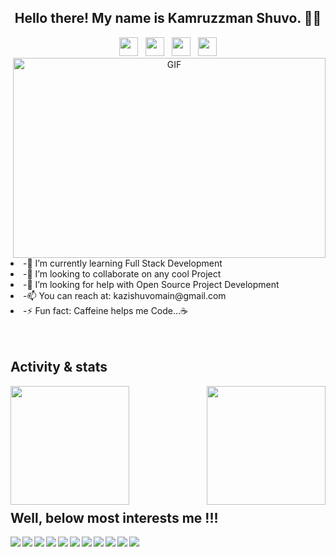 <h2 align="center">Hello there! My name is Kamruzzman Shuvo. 👋🤓</h2>

<!--
**kazishuvo22/kazishuvo22** is a ✨ _special_ ✨ repository because its `README.md` (this file) appears on your GitHub profile.
-->
<p align='center'>
<a href="https://facebook.com/kshuvo22"><img height="30" src="https://github.com/kazishuvo22/kazishuvo22/blob/master/icon/facebook.png?raw=true"></a>&nbsp;&nbsp;
<a href="https://twitter.com/kazishuvo22"><img height="30" src="https://github.com/kazishuvo22/kazishuvo22/blob/master/icon/twitter.png?raw=true"></a>&nbsp;&nbsp;
<a href="https://instagram.com/kazi__shuvo"><img height="30" src="https://github.com/kazishuvo22/kazishuvo22/blob/master/icon/instagram.jpg?raw=true"></a>&nbsp;&nbsp;
<a href="https://www.linkedin.com/in/kamruzzman-shuvo-60ba30144/"><img height="30" src="https://github.com/kazishuvo22/kazishuvo22/blob/master/icon/linkedin.png?raw=true"></a>

<br>

<img align="right" alt="GIF" src="https://github.com/kazishuvo22/kazishuvo22/blob/master/icon/code.gif?raw=true" width="500" height="320" />
 
<li>-🌱 I’m currently learning Full Stack Development </li>
<li>-👯 I’m looking to collaborate on any cool Project </li>
<li>-🤔 I’m looking for help with Open Source Project Development  </li>
<li>-📫 You can reach at: kazishuvomain@gmail.com </li>
<li>-⚡ Fun fact: Caffeine helps me Code...☕ </li>
<br>
<br>

<h2> Activity & stats </h2>
<img align="left" src="https://github-readme-stats.vercel.app/api?username=kazishuvo22&show_icons=true&theme=tokyonight" height="190" />
<img align="right" src="https://github-readme-stats.vercel.app/api/top-langs/?username=kazishuvo22&layout=compact" height="190" />
<br><br><br><br><br><br><br><br><br><br>

<h2>Well, below most interests me !!!</h2>
<img align="left" src="https://img.shields.io/badge/-C-000000?style=flat&logo=C" />
<img align="left" src="https://img.shields.io/badge/-C++-000000?style=flat&logo=C%2B%2B&logoColor=00599C" />
<img align="left" src="https://img.shields.io/badge/-HTML5-000000?style=flat&logo=HTML5" />
<img align="left" src="https://img.shields.io/badge/-Java-000000?style=flat&logo=Java&logoColor=007396" />
<img align="left" src="https://img.shields.io/badge/-JavaScript-000000?style=flat&logo=javascript" />
<img align="left" src="https://img.shields.io/badge/-Python-000000?style=flat&logo=python" />
<img align="left" src="https://img.shields.io/badge/-TypeScript-000000?style=flat&logo=typescript&logoColor=007ACC" />
<img align="left" src="https://img.shields.io/badge/-SQL-000000?style=flat&logo=MySQL" />
<img align="left" src="https://img.shields.io/badge/-Git-000000?style=flat&logo=git&logoColor=F05032" />
<img align="left" src="https://img.shields.io/badge/-GitHub-000000?style=flat&logo=github&logoColor=FFFFFF" />
<img align="left" src="https://img.shields.io/badge/-Linux-000000?style=flat&logo=linux&logoColor=FCC624" />
